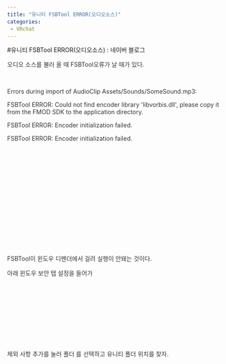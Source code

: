 ```yaml
---
title: "유니티 FSBTool ERROR(오디오소스)"
categories:
 - VRchat
---
```

#유니티 FSBTool ERROR(오디오소스) : 네이버 블로그
<div class="wrap_rabbit pcol2 _param(1) _postViewArea222520112094" id="post-view222520112094">
<!-- Rabbit HTML --><div class="se-viewer se-theme-default" lang="ko-KR">
<!-- SE_DOC_HEADER_END -->
<div class="se-main-container">
<div class="se-component se-text se-l-default" id="SE-86d81231-5156-493a-9efc-4b7be8dc61fd">
<div class="se-component-content">
<div class="se-section se-section-text se-l-default">
<div class="se-module se-module-text">
<!-- SE-TEXT { --><p class="se-text-paragraph se-text-paragraph-align-left" id="SE-ac5b40a5-1e97-463f-9146-e3ce69a28ab4" style=""><span class="se-fs-fs15 se-ff-system se-style-unset" id="SE-2b89f6e8-b43d-40d2-aa80-4ff28185038e" style="color:#333333;background-color:#ffffff;">오디오 소스를 불러 올 때 FSBTool오류가 날 때가 있다.</span></p><!-- } SE-TEXT --><!-- SE-TEXT { --><p class="se-text-paragraph se-text-paragraph-align-left" id="SE-288fb04f-88b7-40cf-940d-c89aa1c4b2d3" style=""><span class="se-fs-fs15 se-ff-system se-style-unset" id="SE-373bad75-f7e5-4a7f-98af-622fdea239e7" style="color:#333333;">​</span></p><!-- } SE-TEXT --><!-- SE-TEXT { --><p class="se-text-paragraph se-text-paragraph-align-left" id="SE-5aae4f25-1bd3-4b19-99dc-c733a9269926" style=""><span class="se-fs-fs15 se-ff-system se-style-unset" id="SE-a3498f26-7e7b-4eb2-a46f-410fca8ac703" style="color:#333333;background-color:#ffffff;">Errors during import of AudioClip Assets/Sounds/SomeSound.mp3:</span></p><!-- } SE-TEXT --><!-- SE-TEXT { --><p class="se-text-paragraph se-text-paragraph-align-left" id="SE-47acb6ba-f342-4fc7-95e0-98ed11f47a9c" style=""><span class="se-fs-fs15 se-ff-system se-style-unset" id="SE-a03326d7-6078-4b3d-b7a5-681a06620774" style="color:#333333;background-color:#ffffff;">FSBTool ERROR: Could not find encoder library 'libvorbis.dll', please copy it from the FMOD SDK to the application directory.</span></p><!-- } SE-TEXT --><!-- SE-TEXT { --><p class="se-text-paragraph se-text-paragraph-align-left" id="SE-f8e810c4-1328-43f7-946c-145cf3365dfa" style=""><span class="se-fs-fs15 se-ff-system se-style-unset" id="SE-585ee3ab-bc23-42e0-84ea-3fd0dd4da474" style="color:#333333;background-color:#ffffff;">FSBTool ERROR: Encoder initialization failed.</span></p><!-- } SE-TEXT --><!-- SE-TEXT { --><p class="se-text-paragraph se-text-paragraph-align-left" id="SE-8ea4664b-e8d0-4e05-993b-5d5f1427ef61" style=""><span class="se-fs-fs15 se-ff-system se-style-unset" id="SE-1b05273c-c2a2-4ac4-9071-9efd698db6cc" style="color:#333333;background-color:#ffffff;">FSBTool ERROR: Encoder initialization failed.</span></p><!-- } SE-TEXT -->
</div>
</div>
</div>
</div> <div class="se-component se-image se-l-default" id="SE-85a88ab1-aac7-4e2b-8518-618ac913aa19">
<div class="se-component-content se-component-content-fit">
<div class="se-section se-section-image se-l-default se-section-align-">
<div class="se-module se-module-image" style="">
<a class="se-module-image-link __se_image_link __se_link" data-linkdata='{"id" : "SE-85a88ab1-aac7-4e2b-8518-618ac913aa19", "src" : "https://postfiles.pstatic.net/MjAyMTA5MjlfMTAx/MDAxNjMyODQyOTQ4NzE1.V3tZjwsUlTdwDFAYzrAK5HIrNCbSvQon-KzmkbPz-_Qg.RM8hEX2S5iYcdzVFEVi3ER4pe4WERsdN2uaXdqHfIUIg.PNG.dls32208/image.png", "originalWidth" : "1558", "originalHeight" : "282", "linkUse" : "false", "link" : ""}' data-linktype="img" href="#" onclick="return false;" style="">
<img alt="" class="se-image-resource" data-height="125" data-lazy-src="https://postfiles.pstatic.net/MjAyMTA5MjlfMTAx/MDAxNjMyODQyOTQ4NzE1.V3tZjwsUlTdwDFAYzrAK5HIrNCbSvQon-KzmkbPz-_Qg.RM8hEX2S5iYcdzVFEVi3ER4pe4WERsdN2uaXdqHfIUIg.PNG.dls32208/image.png?type=w773" data-width="693" src="https://raw.githubusercontent.com/rage147-OwO/rage147-OwO.github.io/master/_images/images/2021-9-29-유니티 FSBTool ERROR(오디오소스)/0.png">
</a>
</div>
</div>
</div>
</div>
<div class="se-component se-text se-l-default" id="SE-e9f0c39d-c6f7-4a8e-9014-55661e2d951b">
<div class="se-component-content">
<div class="se-section se-section-text se-l-default">
<div class="se-module se-module-text">
<!-- SE-TEXT { --><p class="se-text-paragraph se-text-paragraph-align-" id="SE-d2ab3d44-171d-48c4-a87a-7948c2f10502" style=""><span class="se-fs- se-ff-system se-style-unset" id="SE-60d03c1c-d1d3-4d5d-a254-a6bb8805c258" style="color:#333333;">​</span></p><!-- } SE-TEXT --><!-- SE-TEXT { --><p class="se-text-paragraph se-text-paragraph-align-" id="SE-f76bda5d-5c4b-477b-8710-49d3ae4bc970" style=""><span class="se-fs- se-ff-system se-style-unset" id="SE-e38eaadf-f028-4f0b-acd3-944c191bc92f" style="color:#333333;">​</span></p><!-- } SE-TEXT --><!-- SE-TEXT { --><p class="se-text-paragraph se-text-paragraph-align-" id="SE-14e53c20-418c-4e28-8119-2fa99992c8c6" style=""><span class="se-fs- se-ff-system se-style-unset" id="SE-6b79abd5-a058-42f7-a563-8a7e5cc4f8cb" style="color:#333333;">​</span></p><!-- } SE-TEXT --><!-- SE-TEXT { --><p class="se-text-paragraph se-text-paragraph-align-" id="SE-0123fe6f-6b56-4cea-a8d8-16a2c20bc538" style=""><span class="se-fs- se-ff-system se-style-unset" id="SE-2c51b435-b584-4c86-8525-28f8db4a44bc" style="color:#333333;">​</span></p><!-- } SE-TEXT --><!-- SE-TEXT { --><p class="se-text-paragraph se-text-paragraph-align-" id="SE-6466ddba-ee03-4175-a36a-eeaee4dc4264" style=""><span class="se-fs- se-ff-system se-style-unset" id="SE-0250a6a8-d491-44cc-8c5d-79f329b4c166" style="color:#333333;">​</span></p><!-- } SE-TEXT --><!-- SE-TEXT { --><p class="se-text-paragraph se-text-paragraph-align-" id="SE-c6e5adbe-615d-44c7-8f7d-bcbda5ec18f6" style=""><span class="se-fs- se-ff-system se-style-unset" id="SE-4f1a7145-00cb-496a-b1c7-3189a0202c5a" style="color:#333333;">​</span></p><!-- } SE-TEXT --><!-- SE-TEXT { --><p class="se-text-paragraph se-text-paragraph-align-" id="SE-d5e68190-ca0f-4ecb-a33a-24ce1135d6ab" style=""><span class="se-fs- se-ff-system se-style-unset" id="SE-80642e95-73af-4167-ad1b-94e7494c8dab" style="color:#333333;">​</span></p><!-- } SE-TEXT --><!-- SE-TEXT { --><p class="se-text-paragraph se-text-paragraph-align-left" id="SE-f1d33212-041a-4024-b0f3-5934b8fa062f" style=""><span class="se-fs-fs15 se-ff-system se-style-unset" id="SE-ada53bbe-a784-40c7-9494-5828e7441c8b" style="color:#333333;background-color:#ffffff;">FSBTool이 윈도우 디펜더에서 걸려 실행이 안돼는 것이다.</span></p><!-- } SE-TEXT --><!-- SE-TEXT { --><p class="se-text-paragraph se-text-paragraph-align-left" id="SE-a17aac5c-0d99-4068-8548-3e3509316e60" style=""><span class="se-fs-fs15 se-ff-system se-style-unset" id="SE-cb118e49-dfdb-4245-9780-0e211206406c" style="color:#333333;background-color:#ffffff;">아래 윈도우 보안 탭 설정을 들어가</span></p><!-- } SE-TEXT -->
</div>
</div>
</div>
</div> <div class="se-component se-image se-l-default" id="SE-c554c4fc-b08a-43d2-bd36-d0b220f2f264">
<div class="se-component-content se-component-content-fit">
<div class="se-section se-section-image se-l-default se-section-align-">
<div class="se-module se-module-image" style="">
<a class="se-module-image-link __se_image_link __se_link" data-linkdata='{"id" : "SE-c554c4fc-b08a-43d2-bd36-d0b220f2f264", "src" : "https://postfiles.pstatic.net/MjAyMTA5MjlfMjk0/MDAxNjMyODQzMDA5MzU0.WRN3f3WY7kdTIuFhktguYhHvo3y8sEaI6DWVza-NUdQg.DPh1-DkZ_5pCMxJ2WIyOjOlvvZgc9Z0qtjJc0k6dhsog.PNG.dls32208/image.png", "originalWidth" : "829", "originalHeight" : "880", "linkUse" : "false", "link" : ""}' data-linktype="img" href="#" onclick="return false;" style="">
<img alt="" class="se-image-resource" data-height="735" data-lazy-src="https://postfiles.pstatic.net/MjAyMTA5MjlfMjk0/MDAxNjMyODQzMDA5MzU0.WRN3f3WY7kdTIuFhktguYhHvo3y8sEaI6DWVza-NUdQg.DPh1-DkZ_5pCMxJ2WIyOjOlvvZgc9Z0qtjJc0k6dhsog.PNG.dls32208/image.png?type=w773" data-width="693" src="https://raw.githubusercontent.com/rage147-OwO/rage147-OwO.github.io/master/_images/images/2021-9-29-유니티 FSBTool ERROR(오디오소스)/1.png">
</a>
</div>
</div>
</div>
</div>
<div class="se-component se-text se-l-default" id="SE-c5d13764-f7ae-4204-87a1-5823990a62e0">
<div class="se-component-content">
<div class="se-section se-section-text se-l-default">
<div class="se-module se-module-text">
<!-- SE-TEXT { --><p class="se-text-paragraph se-text-paragraph-align-" id="SE-33bf5edd-f9a1-49b8-945c-8d47a612aa62" style=""><span class="se-fs- se-ff-system se-style-unset" id="SE-8c945c59-d0f9-4de0-881b-ac2bb994138f" style="color:#333333;">​</span></p><!-- } SE-TEXT --><!-- SE-TEXT { --><p class="se-text-paragraph se-text-paragraph-align-" id="SE-a02d4b90-43ea-4a87-ad8f-573b5c244242" style=""><span class="se-fs- se-ff-system se-style-unset" id="SE-1668f72b-85d1-42fe-9a0c-adbd398271af" style="color:#333333;">​</span></p><!-- } SE-TEXT --><!-- SE-TEXT { --><p class="se-text-paragraph se-text-paragraph-align-" id="SE-1ca31ea5-1c20-4713-8c70-ce37b9643655" style=""><span class="se-fs- se-ff-system se-style-unset" id="SE-f9503b5c-f392-4867-b19f-05a34c23fa0a" style="color:#333333;">​</span></p><!-- } SE-TEXT --><!-- SE-TEXT { --><p class="se-text-paragraph se-text-paragraph-align-" id="SE-af6606a1-dd0f-4d20-9780-0c7251a1a25e" style=""><span class="se-fs- se-ff-system se-style-unset" id="SE-a5be43cc-5710-46f2-a340-fe73fff2274a" style="color:#333333;">​</span></p><!-- } SE-TEXT --><!-- SE-TEXT { --><p class="se-text-paragraph se-text-paragraph-align-" id="SE-eff3d102-5fbf-4b29-9abc-eaf11f83ffdc" style=""><span class="se-fs- se-ff-system se-style-unset" id="SE-b77ce49a-6122-434a-bb1a-63921b5da2db" style="color:#333333;background-color:#ffffff;">제외 사항 추가를 눌러 폴더 를 선택하고 유니티 폴더 위치를 찾자.</span></p><!-- } SE-TEXT -->
</div>
</div>
</div>
</div> <div class="se-component se-image se-l-default" id="SE-8d724dc0-bdae-48ea-b47e-c685b724a625">
<div class="se-component-content se-component-content-fit">
<div class="se-section se-section-image se-l-default se-section-align-">
<div class="se-module se-module-image" style="">
<a class="se-module-image-link __se_image_link __se_link" data-linkdata='{"id" : "SE-8d724dc0-bdae-48ea-b47e-c685b724a625", "src" : "https://postfiles.pstatic.net/MjAyMTA5MjlfNTcg/MDAxNjMyODQzMDM1MDMz.b0jPxZcblKL0aheE9A2I2xoH3g82qRzCX-Tsl9uEj-Mg.x_LjFg83jMgR0Ei9oUojAW92T5alW31diEdp_JBpolkg.PNG.dls32208/image.png", "originalWidth" : "1024", "originalHeight" : "889", "linkUse" : "false", "link" : ""}' data-linktype="img" href="#" onclick="return false;" style="">
<img alt="" class="se-image-resource" data-height="601" data-lazy-src="https://postfiles.pstatic.net/MjAyMTA5MjlfNTcg/MDAxNjMyODQzMDM1MDMz.b0jPxZcblKL0aheE9A2I2xoH3g82qRzCX-Tsl9uEj-Mg.x_LjFg83jMgR0Ei9oUojAW92T5alW31diEdp_JBpolkg.PNG.dls32208/image.png?type=w773" data-width="693" src="https://raw.githubusercontent.com/rage147-OwO/rage147-OwO.github.io/master/_images/images/2021-9-29-유니티 FSBTool ERROR(오디오소스)/2.png">
</a>
</div>
</div>
</div>
</div>
<div class="se-component se-text se-l-default" id="SE-5369bac3-f7f4-428d-8c45-a5ec00c9bb4a">
<div class="se-component-content">
<div class="se-section se-section-text se-l-default">
<div class="se-module se-module-text">
<!-- SE-TEXT { --><p class="se-text-paragraph se-text-paragraph-align-" id="SE-d200375c-3b4a-46e7-bfa7-6abc5e40389f" style=""><span class="se-fs- se-ff-" id="SE-3584cd93-57aa-48a2-8c73-331f314019af" style="">​</span></p><!-- } SE-TEXT -->
</div>
</div>
</div>
</div> </div>
</div>
</div>